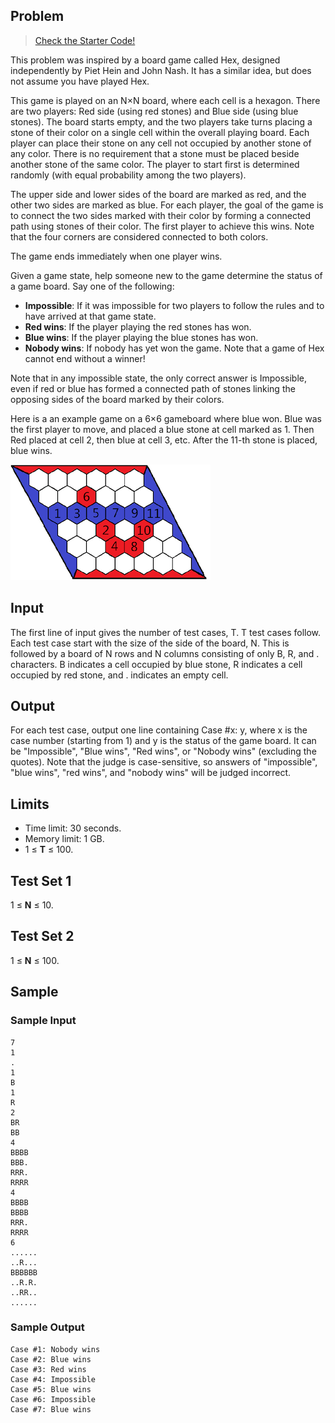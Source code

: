 ## Problem
<!-- Link to starter code hex -->
> [Check the Starter Code!](./Starter_Code/hex.zip)

This problem was inspired by a board game called Hex, designed independently by Piet Hein and John Nash. It has a similar idea, but does not assume you have played Hex.

This game is played on an N×N board, where each cell is a hexagon. There are two players: Red side (using red stones) and Blue side (using blue stones). The board starts empty, and the two players take turns placing a stone of their color on a single cell within the overall playing board. Each player can place their stone on any cell not occupied by another stone of any color. There is no requirement that a stone must be placed beside another stone of the same color. The player to start first is determined randomly (with equal probability among the two players).

The upper side and lower sides of the board are marked as red, and the other two sides are marked as blue. For each player, the goal of the game is to connect the two sides marked with their color by forming a connected path using stones of their color. The first player to achieve this wins. Note that the four corners are considered connected to both colors.

The game ends immediately when one player wins.

Given a game state, help someone new to the game determine the status of a game board. Say one of the following:
* __Impossible__: If it was impossible for two players to follow the rules and to have arrived at that game state.
* __Red wins__: If the player playing the red stones has won.
* __Blue wins__: If the player playing the blue stones has won.
* __Nobody wins__: If nobody has yet won the game. Note that a game of Hex cannot end without a winner!

Note that in any impossible state, the only correct answer is Impossible, even if red or blue has formed a connected path of stones linking the opposing sides of the board marked by their colors.

Here is a an example game on a 6×6 gameboard where blue won. Blue was the first player to move, and placed a blue stone at cell marked as 1. Then Red placed at cell 2, then blue at cell 3, etc. After the 11-th stone is placed, blue wins.

![Hex number](./img/Hex_num.png)

## Input
The first line of input gives the number of test cases, T. T test cases follow. Each test case start with the size of the side of the board, N. This is followed by a board of N rows and N columns consisting of only B, R, and . characters. B indicates a cell occupied by blue stone, R indicates a cell occupied by red stone, and . indicates an empty cell.

## Output
For each test case, output one line containing Case #x: y, where x is the case number (starting from 1) and y is the status of the game board. It can be "Impossible", "Blue wins", "Red wins", or "Nobody wins" (excluding the quotes). Note that the judge is case-sensitive, so answers of "impossible", "blue wins", "red wins", and "nobody wins" will be judged incorrect.

## Limits
* Time limit: 30 seconds.
* Memory limit: 1 GB.
* 1 ≤ __T__ ≤ 100.

## Test Set 1
1 ≤ __N__ ≤ 10.

## Test Set 2
1 ≤ __N__ ≤ 100.

## Sample
### Sample Input
```
7               
1               
.               
1               
B               
1               
R               
2
BR
BB
4
BBBB
BBB.
RRR.
RRRR
4
BBBB
BBBB
RRR.
RRRR
6
......
..R...
BBBBBB
..R.R.
..RR..
......
```

### Sample Output
```
Case #1: Nobody wins
Case #2: Blue wins
Case #3: Red wins
Case #4: Impossible
Case #5: Blue wins
Case #6: Impossible
Case #7: Blue wins
```
